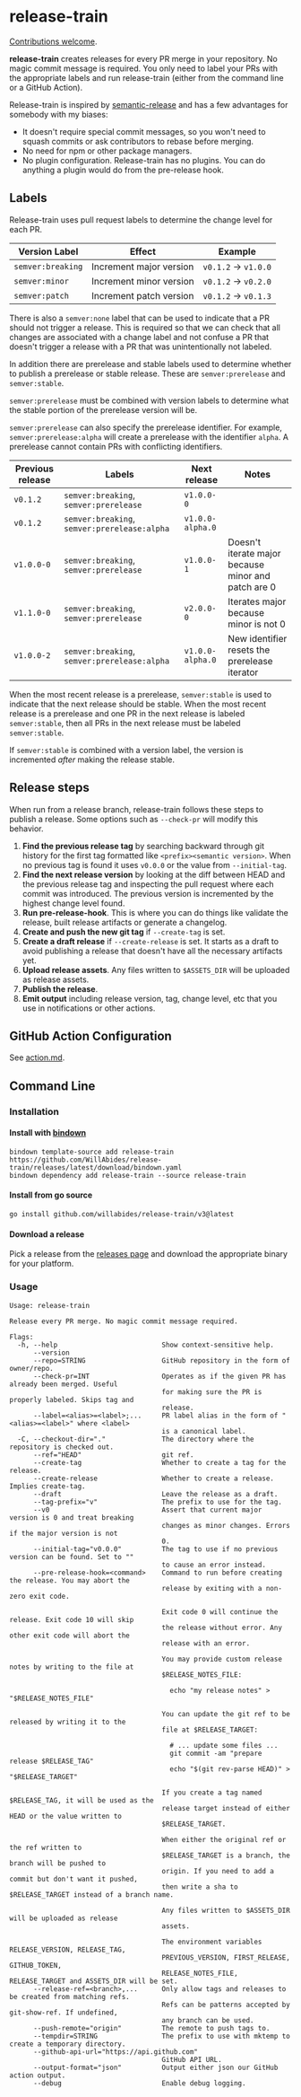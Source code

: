 # release-train

[Contributions welcome](./CONTRIBUTING.md).

**release-train** creates releases for every PR merge in your repository. No
magic commit message is required. You only need to label your PRs with the
appropriate labels and run release-train (either from the command line or a
GitHub Action).

Release-train is inspired
by [semantic-release](https://github.com/semantic-release/semantic-release) and
has a few advantages for somebody with my biases:

- It doesn't require special commit messages, so you won't need to squash
  commits or ask contributors to rebase before merging.
- No need for npm or other package managers.
- No plugin configuration. Release-train has no plugins. You can do anything a
  plugin would do from the pre-release hook.

## Labels

Release-train uses pull request labels to determine the change level for each
PR.

| Version Label     | Effect                  | Example              |
|-------------------|-------------------------|----------------------|
| `semver:breaking` | Increment major version | `v0.1.2` -> `v1.0.0` |
| `semver:minor`    | Increment minor version | `v0.1.2` -> `v0.2.0` |
| `semver:patch`    | Increment patch version | `v0.1.2` -> `v0.1.3` |

There is also a `semver:none` label that can be used to indicate that a PR
should not trigger a release. This is required so that we can check that all
changes are associated with a change label and not confuse a PR that doesn't
trigger a release with a PR that was unintentionally not labeled.

In addition there are prerelease and stable labels used to determine whether to
publish a prerelease or stable release. These are `semver:prerelease` and
`semver:stable`.

`semver:prerelease` must be combined with version labels to determine what the
stable portion of the prerelease version will be.

`semver:prerelease` can also specify the prerelease identifier. For example,
`semver:prerelease:alpha` will create a prerelease with the identifier `alpha`.
A prerelease cannot contain PRs with conflicting identifiers.

| Previous release | Labels                                       | Next release     | Notes                                               |
|------------------|----------------------------------------------|------------------|-----------------------------------------------------|   
| `v0.1.2`         | `semver:breaking`, `semver:prerelease`       | `v1.0.0-0`       |                                                     |
| `v0.1.2`         | `semver:breaking`, `semver:prerelease:alpha` | `v1.0.0-alpha.0` |                                                     |
| `v1.0.0-0`       | `semver:breaking`, `semver:prerelease`       | `v1.0.0-1`       | Doesn't iterate major because minor and patch are 0 |
| `v1.1.0-0`       | `semver:breaking`, `semver:prerelease`       | `v2.0.0-0`       | Iterates major because minor is not 0               |
| `v1.0.0-2`       | `semver:breaking`, `semver:prerelease:alpha` | `v1.0.0-alpha.0` | New identifier resets the prerelease iterator       |

When the most recent release is a prerelease, `semver:stable` is used to
indicate that the next release should be stable. When the most recent release is
a prerelease and one PR in the next release is labeled `semver:stable`, then
all PRs in the next release must be labeled `semver:stable`.

If `semver:stable` is combined with a version label, the version is incremented
*after* making the release stable.

## Release steps

When run from a release branch, release-train follows these steps to publish a
release. Some options such as `--check-pr` will modify this behavior.

1. **Find the previous release tag** by searching backward through git history
   for the first tag formatted like `<prefix><semantic version>`. When no
   previous tag is found it uses `v0.0.0` or the value from `--initial-tag`.
2. **Find the next release version** by looking at the diff between HEAD and the
   previous release tag and inspecting the pull request where each commit was
   introduced. The previous version is incremented by the highest change level
   found.
3. **Run pre-release-hook**. This is where you can do things like validate the
   release, built release artifacts or generate a changelog.
4. **Create and push the new git tag** if `--create-tag` is set.
5. **Create a draft release** if `--create-release` is set. It starts as a draft
   to avoid publishing a release that doesn't have all the necessary artifacts
   yet.
6. **Upload release assets**. Any files written to `$ASSETS_DIR` will be
   uploaded as release assets.
7. **Publish the release**.
8. **Emit output** including release version, tag, change level, etc that you
   use in notifications or other actions.

## GitHub Action Configuration

See [action.md](./doc/action.md).

## Command Line

### Installation

#### Install with [bindown](https://github.com/WillAbides/bindown)

```shell
bindown template-source add release-train https://github.com/WillAbides/release-train/releases/latest/download/bindown.yaml
bindown dependency add release-train --source release-train
```

#### Install from go source

```shell
go install github.com/willabides/release-train/v3@latest
```

#### Download a release

Pick a release from
the [releases page](https://github.com/WillAbides/release-train/releases) and
download the appropriate binary for your platform.

### Usage

<!--- start usage output --->

```
Usage: release-train

Release every PR merge. No magic commit message required.

Flags:
  -h, --help                          Show context-sensitive help.
      --version
      --repo=STRING                   GitHub repository in the form of owner/repo.
      --check-pr=INT                  Operates as if the given PR has already been merged. Useful
                                      for making sure the PR is properly labeled. Skips tag and
                                      release.
      --label=<alias>=<label>;...     PR label alias in the form of "<alias>=<label>" where <label>
                                      is a canonical label.
  -C, --checkout-dir="."              The directory where the repository is checked out.
      --ref="HEAD"                    git ref.
      --create-tag                    Whether to create a tag for the release.
      --create-release                Whether to create a release. Implies create-tag.
      --draft                         Leave the release as a draft.
      --tag-prefix="v"                The prefix to use for the tag.
      --v0                            Assert that current major version is 0 and treat breaking
                                      changes as minor changes. Errors if the major version is not
                                      0.
      --initial-tag="v0.0.0"          The tag to use if no previous version can be found. Set to ""
                                      to cause an error instead.
      --pre-release-hook=<command>    Command to run before creating the release. You may abort the
                                      release by exiting with a non-zero exit code.

                                      Exit code 0 will continue the release. Exit code 10 will skip
                                      the release without error. Any other exit code will abort the
                                      release with an error.

                                      You may provide custom release notes by writing to the file at
                                      $RELEASE_NOTES_FILE:

                                        echo "my release notes" > "$RELEASE_NOTES_FILE"

                                      You can update the git ref to be released by writing it to the
                                      file at $RELEASE_TARGET:

                                        # ... update some files ...
                                        git commit -am "prepare release $RELEASE_TAG"
                                        echo "$(git rev-parse HEAD)" > "$RELEASE_TARGET"

                                      If you create a tag named $RELEASE_TAG, it will be used as the
                                      release target instead of either HEAD or the value written to
                                      $RELEASE_TARGET.

                                      When either the original ref or the ref written to
                                      $RELEASE_TARGET is a branch, the branch will be pushed to
                                      origin. If you need to add a commit but don't want it pushed,
                                      then write a sha to $RELEASE_TARGET instead of a branch name.

                                      Any files written to $ASSETS_DIR will be uploaded as release
                                      assets.

                                      The environment variables RELEASE_VERSION, RELEASE_TAG,
                                      PREVIOUS_VERSION, FIRST_RELEASE, GITHUB_TOKEN,
                                      RELEASE_NOTES_FILE, RELEASE_TARGET and ASSETS_DIR will be set.
      --release-ref=<branch>,...      Only allow tags and releases to be created from matching refs.
                                      Refs can be patterns accepted by git-show-ref. If undefined,
                                      any branch can be used.
      --push-remote="origin"          The remote to push tags to.
      --tempdir=STRING                The prefix to use with mktemp to create a temporary directory.
      --github-api-url="https://api.github.com"
                                      GitHub API URL.
      --output-format="json"          Output either json our GitHub action output.
      --debug                         Enable debug logging.
```

<!--- end usage output --->
